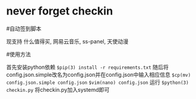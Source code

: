 # never forget checkin

#自动签到脚本

现支持 什么值得买, 网易云音乐, ss-panel, 天使动漫

#使用方法

首先安装python依赖
```$pip(3) install -r requirements.txt```
随后将config.json.simple改名为config.json并在config.json中输入相应信息
```$cp(mv) config.json.simple config.json```
```$vim(nano) config.json```
运行
```$python(3) checkin.py```
将checkin.py加入systemd即可
